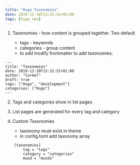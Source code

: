 ```yaml
---
title: "Hugo Taxonomies"
date: 2019-12-30T13:31:51+01:00
tags: [hugo_cms]
---
```


1. Taxonomies - how content is grouped together. Two default

    * tags - keywords
    * categories - group content
    * to add modify frontmatter to add taxonomies:

```
---
title: "Taxonomies"
date: 2019-12-30T13:31:51+01:00
author: "Carmel"
draft: true
tags: ["Hugo", "development"]
categories: ["Hugo"]
---
```

2. Tags and categories show in list pages

3. List pages are generated for every tag and category

4. Custom Taxonomies
    * taxonomy must exist in theme
    * in config.toml add taxonomy array

```
    [taxonomies]
        tag = "tags"
        category = "categories"
        mood = "moods"
```

